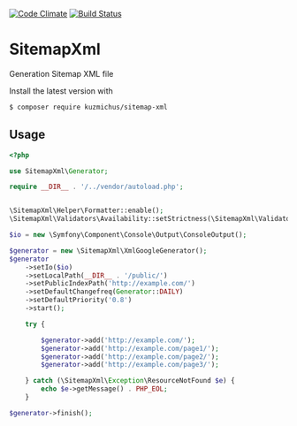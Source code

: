 [![Code Climate](https://codeclimate.com/github/kuzmichus/SitemapXml/badges/gpa.svg)](https://codeclimate.com/github/kuzmichus/SitemapXml) [![Build Status](https://scrutinizer-ci.com/g/kuzmichus/SitemapXml/badges/build.png?b=master)](https://scrutinizer-ci.com/g/kuzmichus/SitemapXml/build-status/master)


# SitemapXml
Generation Sitemap XML file


Install the latest version with

```bash
$ composer require kuzmichus/sitemap-xml
```


Usage
-----

```php
<?php

use SitemapXml\Generator;

require __DIR__ . '/../vendor/autoload.php';


\SitemapXml\Helper\Formatter::enable();
\SitemapXml\Validators\Availability::setStrictness(\SitemapXml\Validators\Availability::STRICT_SOFT);

$io = new \Symfony\Component\Console\Output\ConsoleOutput();

$generator = new \SitemapXml\XmlGoogleGenerator();
$generator
    ->setIo($io)
    ->setLocalPath(__DIR__ . '/public/')
    ->setPublicIndexPath('http://example.com/')
    ->setDefaultChangefreq(Generator::DAILY)
    ->setDefaultPriority('0.8')
    ->start();

    try {

        $generator->add('http://example.com/');
        $generator->add('http://example.com/page1/');
        $generator->add('http://example.com/page2/');
        $generator->add('http://example.com/page3/');

    } catch (\SitemapXml\Exception\ResourceNotFound $e) {
        echo $e->getMessage() . PHP_EOL;
    }

$generator->finish();

```
